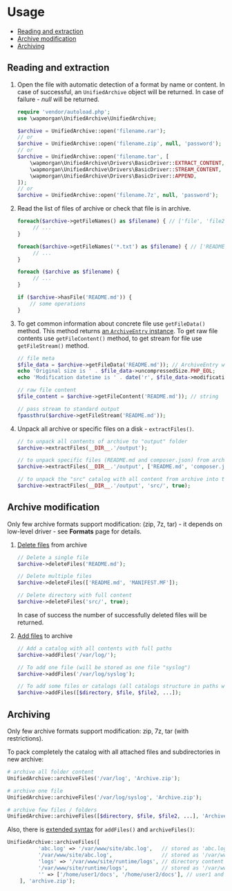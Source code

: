 # Usage

- [Reading and extraction](#reading-and-extraction)
- [Archive modification](#archive-modification)
- [Archiving](#archiving)

## Reading and extraction
1. Open the file with automatic detection of a format by name or content. In case of successful, an `UnifiedArchive`
   object will be returned. In case of failure - _null_ will be returned.
    ```php
    require 'vendor/autoload.php';
    use \wapmorgan\UnifiedArchive\UnifiedArchive;

    $archive = UnifiedArchive::open('filename.rar');
    // or
    $archive = UnifiedArchive::open('filename.zip', null, 'password');
    // or
    $archive = UnifiedArchive::open('filename.tar', [
        \wapmorgan\UnifiedArchive\Drivers\BasicDriver::EXTRACT_CONTENT,
        \wapmorgan\UnifiedArchive\Drivers\BasicDriver::STREAM_CONTENT,
        \wapmorgan\UnifiedArchive\Drivers\BasicDriver::APPEND,
    ]);
    // or
    $archive = UnifiedArchive::open('filename.7z', null, 'password');
    ```

2. Read the list of files of archive or check that file is in archive.

   ```php
   foreach($archive->getFileNames() as $filename) { // ['file', 'file2', 'file3', ...]
        // ...
   }
   
   foreach($archive->getFileNames('*.txt') as $filename) { // ['README.txt', 'doc.txt', ...]
        // ...
   }
   
   foreach ($archive as $filename) {
        // ...
   }
   
   if ($archive->hasFile('README.md')) {
       // some operations
   }
   ```

3. To get common information about concrete file use `getFileData()` method.
This method returns [an `ArchiveEntry` instance](API.md#ArchiveEntry). 
To get raw file contents use `getFileContent()` method, to get stream for file use `getFileStream()` method.

   ```php
   // file meta
   $file_data = $archive->getFileData('README.md')); // ArchiveEntry with file information
   echo 'Original size is ' . $file_data->uncompressedSize.PHP_EOL;
   echo 'Modification datetime is ' . date('r', $file_data->modificationTime).PHP_EOL;

   // raw file content
   $file_content = $archive->getFileContent('README.md')); // string

   // pass stream to standard output
   fpassthru($archive->getFileStream('README.md'));
   ```

4. Unpack all archive or specific files on a disk - `extractFiles()`.

    ```php
    // to unpack all contents of archive to "output" folder
    $archive->extractFiles(__DIR__.'/output');

    // to unpack specific files (README.md and composer.json) from archive to "output" folder
    $archive->extractFiles(__DIR__.'/output', ['README.md', 'composer.json']);

    // to unpack the "src" catalog with all content from archive into the "sources" catalog on a disk
    $archive->extractFiles(__DIR__.'/output', 'src/', true);
    ```

## Archive modification
Only few archive formats support modification: (zip, 7z, tar) - it depends on low-level driver - see **Formats** page for details.

1. [Delete files](API.md#UnifiedArchive--deleteFiles) from archive

    ```php
    // Delete a single file
    $archive->deleteFiles('README.md');

    // Delete multiple files
    $archive->deleteFiles(['README.md', 'MANIFEST.MF']);

    // Delete directory with full content
    $archive->deleteFiles('src/', true);
    ```

    In case of success the number of successfully deleted files will be returned.

2. [Add files](API.md#UnifiedArchive--addFiles) to archive

    ```php
    // Add a catalog with all contents with full paths
    $archive->addFiles('/var/log/');

    // To add one file (will be stored as one file "syslog")
    $archive->addFiles('/var/log/syslog');

    // To add some files or catalogs (all catalogs structure in paths will be kept)
    $archive->addFiles([$directory, $file, $file2, ...]);
    ```

## Archiving
Only few archive formats support modification: zip, 7z, tar (with restrictions).

To pack completely the catalog with all attached files and subdirectories in new archive:

```php
# archive all folder content
UnifiedArchive::archiveFiles('/var/log', 'Archive.zip');

# archive one file
UnifiedArchive::archiveFiles('/var/log/syslog', 'Archive.zip');

# archive few files / folders
UnifiedArchive::archiveFiles([$directory, $file, $file2, ...], 'Archive.zip');
```

Also, there is [extended syntax](API.md#UnifiedArchive--archiveFiles) for `addFiles()` and `archiveFiles()`:

```php
UnifiedArchive::archiveFiles([
          'abc.log' => '/var/www/site/abc.log',   // stored as 'abc.log'
          '/var/www/site/abc.log',                // stored as '/var/www/site/abc.log'
          'logs' => '/var/www/site/runtime/logs', // directory content stored in 'logs' dir
          '/var/www/site/runtime/logs',           // stored as '/var/www/site/runtime/logs'
          '' => ['/home/user1/docs', '/home/user2/docs'], // user1 and user2 docs stored in archive root
    ], 'archive.zip');
```
